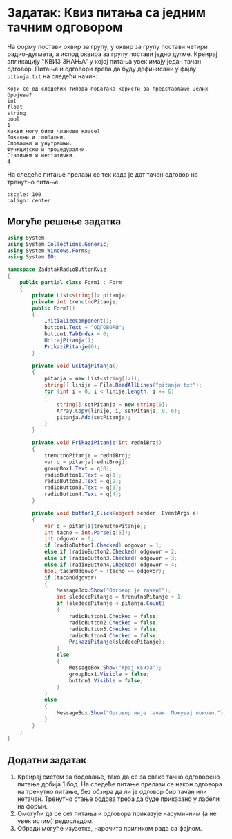 # Задатак: Квиз питања са једним тачним одговором

На форму постави оквир за групу, у оквир за групу постави четири радио-дугмета,
а испод оквира за групу постави једно дугме. Креирај апликацију "КВИЗ ЗНАЊА" у
којој питања увек имају један тачан одговор. Питања и одговори треба да буду
дефинисани у фајлу `pitanja.txt` на следећи начин:

```text
Који се од следећих типова података користи за представљање целих бројева?
int
float
string
bool
1
Какви могу бити чланови класе?
Локални и глобални.
Спољашњи и унутрашњи.
Функцијски и процедурални.
Статички и нестатички.
4
```

На следеће питање прелази се тек када је дат тачан одговор на тренутно питање.

```{image} images/zadatak_scq.png
:scale: 100
:align: center
```

## Могуће решење задатка

```cs
using System;
using System.Collections.Generic;
using System.Windows.Forms;
using System.IO;

namespace ZadatakRadioButtonKviz
{
    public partial class Form1 : Form
    {
        private List<string[]> pitanja;
        private int trenutnoPitanje;
        public Form1()
        {
            InitializeComponent();
            button1.Text = "ОДГОВОРИ";
            button1.TabIndex = 0;
            UcitajPitanja();
            PrikaziPitanje(0);
        }

        private void UcitajPitanja()
        {
            pitanja = new List<string[]>();
            string[] linije = File.ReadAllLines("pitanja.txt");
            for (int i = 0; i < linije.Length; i += 6)
            {
                string[] setPitanja = new string[6];
                Array.Copy(linije, i, setPitanja, 0, 6);
                pitanja.Add(setPitanja);
            }
        }

        private void PrikaziPitanje(int redniBroj)
        {
            trenutnoPitanje = redniBroj;
            var q = pitanja[redniBroj];
            groupBox1.Text = q[0];
            radioButton1.Text = q[1];
            radioButton2.Text = q[2];
            radioButton3.Text = q[3];
            radioButton4.Text = q[4];
        }

        private void button1_Click(object sender, EventArgs e)
        {
            var q = pitanja[trenutnoPitanje];
            int tacno = int.Parse(q[5]);
            int odgovor = 0;
            if (radioButton1.Checked) odgovor = 1;
            else if (radioButton2.Checked) odgovor = 2;
            else if (radioButton3.Checked) odgovor = 3;
            else if (radioButton4.Checked) odgovor = 4;
            bool tacanOdgovor = (tacno == odgovor);
            if (tacanOdgovor)
            {
                MessageBox.Show("Одговор је тачан!");
                int sledecePitanje = trenutnoPitanje + 1;
                if (sledecePitanje < pitanja.Count)
                {
                    radioButton1.Checked = false;
                    radioButton2.Checked = false;
                    radioButton3.Checked = false;
                    radioButton4.Checked = false;
                    PrikaziPitanje(sledecePitanje);
                }
                else
                {
                    MessageBox.Show("Крај квиза");
                    groupBox1.Visible = false;
                    button1.Visible = false;
                }
            }
            else
            {
                MessageBox.Show("Одговор није тачан. Покушај поново.");
            }
        }
    }
}
```

## Додатни задатак

1. Креирај систем за бодовање, тако да се за свако тачно одговорено питање
добија 1 бод. На следеће питање прелази се након одговора на тренутно
питање, без обзира да ли је одговор био тачан или нетачан. Тренутно стање
бодова треба да буде приказано у лабели на форми.
2. Омогући да се сет питања и одговора приказује насумичним (а не увек истим)
редоследом.
3. Обради могуће изузетке, нарочито приликом рада са фајлом.
